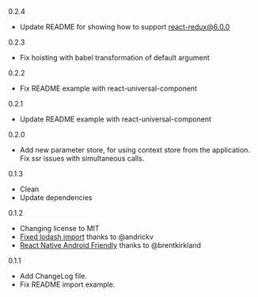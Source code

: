 0.2.4
- Update README for showing how to support react-redux@6.0.0

0.2.3
- Fix hoisting with babel transformation of default argument

0.2.2
- Fix README example with react-universal-component

0.2.1
- Update README example with react-universal-component

0.2.0
- Add new parameter store, for using context store from the application. Fix ssr issues with simultaneous calls.

0.1.3
- Clean
- Update dependencies

0.1.2
- Changing license to MIT
- <a href="https://github.com/GuillaumeCisco/redux-reducers-injector/pull/6">Fixed lodash import</a> thanks to @andrickv
- <a href="https://github.com/GuillaumeCisco/redux-reducers-injector/pull/5">React Native Android Friendly</a> thanks to @brentkirkland

0.1.1

- Add ChangeLog file.
- Fix README import example.
